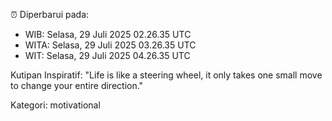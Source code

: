 ⏰ Diperbarui pada:
- WIB: Selasa, 29 Juli 2025 02.26.35 UTC
- WITA: Selasa, 29 Juli 2025 03.26.35 UTC
- WIT: Selasa, 29 Juli 2025 04.26.35 UTC

Kutipan Inspiratif:
"Life is like a steering wheel, it only takes one small move to change your entire direction."


Kategori: motivational

